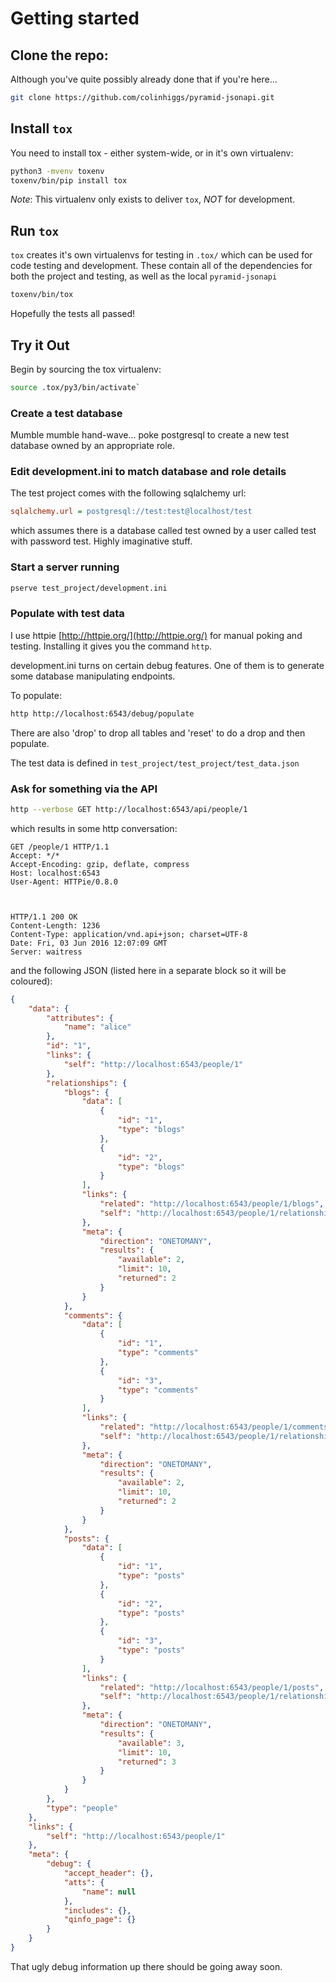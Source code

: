 # Getting started

## Clone the repo:
Although you've quite possibly already done that if you're here...
```bash
git clone https://github.com/colinhiggs/pyramid-jsonapi.git
```

## Install `tox`

You need to install tox - either system-wide, or in it's own virtualenv:

```bash
python3 -mvenv toxenv
toxenv/bin/pip install tox
```

*Note*: This virtualenv only exists to deliver `tox`, *NOT* for development.



## Run `tox`

`tox` creates it's own virtualenvs for testing in `.tox/` which can be used for code testing and development.
These contain all of the dependencies for both the project and testing, as well as the local `pyramid-jsonapi`

```bash
toxenv/bin/tox
```

Hopefully the tests all passed!


## Try it Out

Begin by sourcing the tox virtualenv:

```bash
source .tox/py3/bin/activate`
```

### Create a test database

Mumble mumble hand-wave... poke postgresql to create a new test database owned by an appropriate role.

### Edit development.ini to match database and role details

The test project comes with the following sqlalchemy url:
```ini
sqlalchemy.url = postgresql://test:test@localhost/test
```
which assumes there is a database called test owned by a user called test with password test. Highly imaginative stuff.

### Start a server running
```bash
pserve test_project/development.ini
```

### Populate with test data
I use httpie [http://httpie.org/](http://httpie.org/) for manual poking and testing. Installing it gives you the command `http`.

development.ini turns on certain debug features. One of them is to generate some database manipulating endpoints.

To populate:
```bash
http http://localhost:6543/debug/populate
```

There are also 'drop' to drop all tables and 'reset' to do a drop and then populate.

The test data is defined in `test_project/test_project/test_data.json`

### Ask for something via the API
```bash
http --verbose GET http://localhost:6543/api/people/1
```

which results in some http conversation:

```
GET /people/1 HTTP/1.1
Accept: */*
Accept-Encoding: gzip, deflate, compress
Host: localhost:6543
User-Agent: HTTPie/0.8.0



HTTP/1.1 200 OK
Content-Length: 1236
Content-Type: application/vnd.api+json; charset=UTF-8
Date: Fri, 03 Jun 2016 12:07:09 GMT
Server: waitress
```

and the following JSON (listed here in a separate block so it will be coloured):

```json
{
    "data": {
        "attributes": {
            "name": "alice"
        },
        "id": "1",
        "links": {
            "self": "http://localhost:6543/people/1"
        },
        "relationships": {
            "blogs": {
                "data": [
                    {
                        "id": "1",
                        "type": "blogs"
                    },
                    {
                        "id": "2",
                        "type": "blogs"
                    }
                ],
                "links": {
                    "related": "http://localhost:6543/people/1/blogs",
                    "self": "http://localhost:6543/people/1/relationships/blogs"
                },
                "meta": {
                    "direction": "ONETOMANY",
                    "results": {
                        "available": 2,
                        "limit": 10,
                        "returned": 2
                    }
                }
            },
            "comments": {
                "data": [
                    {
                        "id": "1",
                        "type": "comments"
                    },
                    {
                        "id": "3",
                        "type": "comments"
                    }
                ],
                "links": {
                    "related": "http://localhost:6543/people/1/comments",
                    "self": "http://localhost:6543/people/1/relationships/comments"
                },
                "meta": {
                    "direction": "ONETOMANY",
                    "results": {
                        "available": 2,
                        "limit": 10,
                        "returned": 2
                    }
                }
            },
            "posts": {
                "data": [
                    {
                        "id": "1",
                        "type": "posts"
                    },
                    {
                        "id": "2",
                        "type": "posts"
                    },
                    {
                        "id": "3",
                        "type": "posts"
                    }
                ],
                "links": {
                    "related": "http://localhost:6543/people/1/posts",
                    "self": "http://localhost:6543/people/1/relationships/posts"
                },
                "meta": {
                    "direction": "ONETOMANY",
                    "results": {
                        "available": 3,
                        "limit": 10,
                        "returned": 3
                    }
                }
            }
        },
        "type": "people"
    },
    "links": {
        "self": "http://localhost:6543/people/1"
    },
    "meta": {
        "debug": {
            "accept_header": {},
            "atts": {
                "name": null
            },
            "includes": {},
            "qinfo_page": {}
        }
    }
}
```
That ugly debug information up there should be going away soon.

